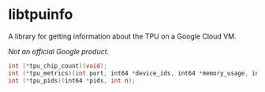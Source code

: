 # libtpuinfo

A library for getting information about the TPU on a Google Cloud VM.

*Not an official Google product.*

```c
int (*tpu_chip_count)(void);
int (*tpu_metrics)(int port, int64 *device_ids, int64 *memory_usage, int64 *total_memory, double *duty_cycle_pct, int n);
int (*tpu_pids)(int64 *pids, int n);
```